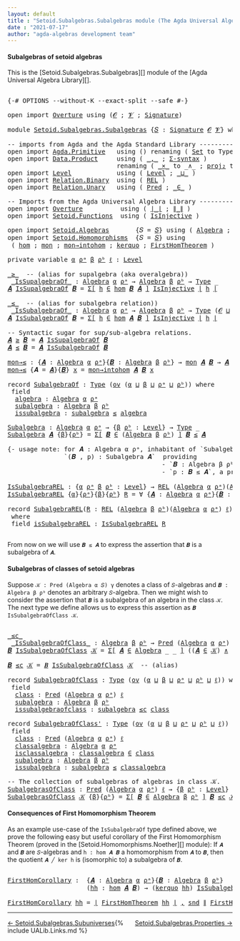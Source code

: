 ```yaml
---
layout: default
title : "Setoid.Subalgebras.Subalgebras module (The Agda Universal Algebra Library)"
date : "2021-07-17"
author: "agda-algebras development team"
---
```


#### <a id="subalgebras-of-setoidalgebras">Subalgebras of setoid algebras</a>

This is the [Setoid.Subalgebras.Subalgebras][] module of the [Agda Universal Algebra Library][].

<pre class="Agda">

<a id="363" class="Symbol">{-#</a> <a id="367" class="Keyword">OPTIONS</a> <a id="375" class="Pragma">--without-K</a> <a id="387" class="Pragma">--exact-split</a> <a id="401" class="Pragma">--safe</a> <a id="408" class="Symbol">#-}</a>

<a id="413" class="Keyword">open</a> <a id="418" class="Keyword">import</a> <a id="425" href="Overture.html" class="Module">Overture</a> <a id="434" class="Keyword">using</a> <a id="440" class="Symbol">(</a><a id="441" href="Overture.Signatures.html#648" class="Generalizable">𝓞</a> <a id="443" class="Symbol">;</a> <a id="445" href="Overture.Signatures.html#650" class="Generalizable">𝓥</a> <a id="447" class="Symbol">;</a> <a id="449" href="Overture.Signatures.html#3282" class="Function">Signature</a><a id="458" class="Symbol">)</a>

<a id="461" class="Keyword">module</a> <a id="468" href="Setoid.Subalgebras.Subalgebras.html" class="Module">Setoid.Subalgebras.Subalgebras</a> <a id="499" class="Symbol">{</a><a id="500" href="Setoid.Subalgebras.Subalgebras.html#500" class="Bound">𝑆</a> <a id="502" class="Symbol">:</a> <a id="504" href="Overture.Signatures.html#3282" class="Function">Signature</a> <a id="514" href="Overture.Signatures.html#648" class="Generalizable">𝓞</a> <a id="516" href="Overture.Signatures.html#650" class="Generalizable">𝓥</a><a id="517" class="Symbol">}</a> <a id="519" class="Keyword">where</a>

<a id="526" class="Comment">-- imports from Agda and the Agda Standard Library ------------------------------------------</a>
<a id="620" class="Keyword">open</a> <a id="625" class="Keyword">import</a> <a id="632" href="Agda.Primitive.html" class="Module">Agda.Primitive</a>   <a id="649" class="Keyword">using</a> <a id="655" class="Symbol">()</a> <a id="658" class="Keyword">renaming</a> <a id="667" class="Symbol">(</a> <a id="669" href="Agda.Primitive.html#326" class="Primitive">Set</a> <a id="673" class="Symbol">to</a> <a id="676" class="Primitive">Type</a> <a id="681" class="Symbol">)</a>
<a id="683" class="Keyword">open</a> <a id="688" class="Keyword">import</a> <a id="695" href="Data.Product.html" class="Module">Data.Product</a>     <a id="712" class="Keyword">using</a> <a id="718" class="Symbol">(</a> <a id="720" href="Agda.Builtin.Sigma.html#236" class="InductiveConstructor Operator">_,_</a> <a id="724" class="Symbol">;</a> <a id="726" href="Data.Product.html#916" class="Function">Σ-syntax</a> <a id="735" class="Symbol">)</a>
                             <a id="766" class="Keyword">renaming</a> <a id="775" class="Symbol">(</a> <a id="777" href="Data.Product.html#1167" class="Function Operator">_×_</a> <a id="781" class="Symbol">to</a> <a id="784" class="Function Operator">_∧_</a> <a id="788" class="Symbol">;</a> <a id="790" href="Agda.Builtin.Sigma.html#264" class="Field">proj₂</a> <a id="796" class="Symbol">to</a> <a id="799" class="Field">snd</a> <a id="803" class="Symbol">)</a>
<a id="805" class="Keyword">open</a> <a id="810" class="Keyword">import</a> <a id="817" href="Level.html" class="Module">Level</a>            <a id="834" class="Keyword">using</a> <a id="840" class="Symbol">(</a> <a id="842" href="Agda.Primitive.html#597" class="Postulate">Level</a> <a id="848" class="Symbol">;</a> <a id="850" href="Agda.Primitive.html#810" class="Primitive Operator">_⊔_</a> <a id="854" class="Symbol">)</a>
<a id="856" class="Keyword">open</a> <a id="861" class="Keyword">import</a> <a id="868" href="Relation.Binary.html" class="Module">Relation.Binary</a>  <a id="885" class="Keyword">using</a> <a id="891" class="Symbol">(</a> <a id="893" href="Relation.Binary.Core.html#766" class="Function">REL</a> <a id="897" class="Symbol">)</a>
<a id="899" class="Keyword">open</a> <a id="904" class="Keyword">import</a> <a id="911" href="Relation.Unary.html" class="Module">Relation.Unary</a>   <a id="928" class="Keyword">using</a> <a id="934" class="Symbol">(</a> <a id="936" href="Relation.Unary.html#1101" class="Function">Pred</a> <a id="941" class="Symbol">;</a> <a id="943" href="Relation.Unary.html#1523" class="Function Operator">_∈_</a> <a id="947" class="Symbol">)</a>

<a id="950" class="Comment">-- Imports from the Agda Universal Algebra Library ------------------------------------------</a>
<a id="1044" class="Keyword">open</a> <a id="1049" class="Keyword">import</a> <a id="1056" href="Overture.html" class="Module">Overture</a>          <a id="1074" class="Keyword">using</a> <a id="1080" class="Symbol">(</a> <a id="1082" href="Overture.Basic.html#4326" class="Function Operator">∣_∣</a> <a id="1086" class="Symbol">;</a> <a id="1088" href="Overture.Basic.html#4364" class="Function Operator">∥_∥</a> <a id="1092" class="Symbol">)</a>
<a id="1094" class="Keyword">open</a> <a id="1099" class="Keyword">import</a> <a id="1106" href="Setoid.Functions.html" class="Module">Setoid.Functions</a>  <a id="1124" class="Keyword">using</a> <a id="1130" class="Symbol">(</a> <a id="1132" href="Setoid.Functions.Injective.html#2164" class="Function">IsInjective</a> <a id="1144" class="Symbol">)</a>

<a id="1147" class="Keyword">open</a> <a id="1152" class="Keyword">import</a> <a id="1159" href="Setoid.Algebras.html" class="Module">Setoid.Algebras</a>       <a id="1181" class="Symbol">{</a><a id="1182" class="Argument">𝑆</a> <a id="1184" class="Symbol">=</a> <a id="1186" href="Setoid.Subalgebras.Subalgebras.html#500" class="Bound">𝑆</a><a id="1187" class="Symbol">}</a> <a id="1189" class="Keyword">using</a> <a id="1195" class="Symbol">(</a> <a id="1197" href="Setoid.Algebras.Basic.html#2837" class="Record">Algebra</a> <a id="1205" class="Symbol">;</a> <a id="1207" href="Setoid.Algebras.Basic.html#1068" class="Function">ov</a> <a id="1210" class="Symbol">)</a>
<a id="1212" class="Keyword">open</a> <a id="1217" class="Keyword">import</a> <a id="1224" href="Setoid.Homomorphisms.html" class="Module">Setoid.Homomorphisms</a>  <a id="1246" class="Symbol">{</a><a id="1247" class="Argument">𝑆</a> <a id="1249" class="Symbol">=</a> <a id="1251" href="Setoid.Subalgebras.Subalgebras.html#500" class="Bound">𝑆</a><a id="1252" class="Symbol">}</a> <a id="1254" class="Keyword">using</a>
 <a id="1261" class="Symbol">(</a> <a id="1263" href="Setoid.Homomorphisms.Basic.html#1918" class="Function">hom</a> <a id="1267" class="Symbol">;</a> <a id="1269" href="Setoid.Homomorphisms.Basic.html#2253" class="Function">mon</a> <a id="1273" class="Symbol">;</a> <a id="1275" href="Setoid.Homomorphisms.Basic.html#2737" class="Function">mon→intohom</a> <a id="1287" class="Symbol">;</a> <a id="1289" href="Setoid.Homomorphisms.Kernels.html#2884" class="Function">kerquo</a> <a id="1296" class="Symbol">;</a> <a id="1298" href="Setoid.Homomorphisms.Noether.html#1969" class="Function">FirstHomTheorem</a> <a id="1314" class="Symbol">)</a>

<a id="1317" class="Keyword">private</a> <a id="1325" class="Keyword">variable</a> <a id="1334" href="Setoid.Subalgebras.Subalgebras.html#1334" class="Generalizable">α</a> <a id="1336" href="Setoid.Subalgebras.Subalgebras.html#1336" class="Generalizable">ρᵃ</a> <a id="1339" href="Setoid.Subalgebras.Subalgebras.html#1339" class="Generalizable">β</a> <a id="1341" href="Setoid.Subalgebras.Subalgebras.html#1341" class="Generalizable">ρᵇ</a> <a id="1344" href="Setoid.Subalgebras.Subalgebras.html#1344" class="Generalizable">ℓ</a> <a id="1346" class="Symbol">:</a> <a id="1348" href="Agda.Primitive.html#597" class="Postulate">Level</a>

<a id="_≥_"></a><a id="1355" href="Setoid.Subalgebras.Subalgebras.html#1355" class="Function Operator">_≥_</a>  <a id="1360" class="Comment">-- (alias for supalgebra (aka overalgebra))</a>
 <a id="_IsSupalgebraOf_"></a><a id="1405" href="Setoid.Subalgebras.Subalgebras.html#1405" class="Function Operator">_IsSupalgebraOf_</a> <a id="1422" class="Symbol">:</a> <a id="1424" href="Setoid.Algebras.Basic.html#2837" class="Record">Algebra</a> <a id="1432" href="Setoid.Subalgebras.Subalgebras.html#1334" class="Generalizable">α</a> <a id="1434" href="Setoid.Subalgebras.Subalgebras.html#1336" class="Generalizable">ρᵃ</a> <a id="1437" class="Symbol">→</a> <a id="1439" href="Setoid.Algebras.Basic.html#2837" class="Record">Algebra</a> <a id="1447" href="Setoid.Subalgebras.Subalgebras.html#1339" class="Generalizable">β</a> <a id="1449" href="Setoid.Subalgebras.Subalgebras.html#1341" class="Generalizable">ρᵇ</a> <a id="1452" class="Symbol">→</a> <a id="1454" href="Setoid.Subalgebras.Subalgebras.html#676" class="Primitive">Type</a> <a id="1459" class="Symbol">_</a>
<a id="1461" href="Setoid.Subalgebras.Subalgebras.html#1461" class="Bound">𝑨</a> <a id="1463" href="Setoid.Subalgebras.Subalgebras.html#1405" class="Function Operator">IsSupalgebraOf</a> <a id="1478" href="Setoid.Subalgebras.Subalgebras.html#1478" class="Bound">𝑩</a> <a id="1480" class="Symbol">=</a> <a id="1482" href="Data.Product.html#916" class="Function">Σ[</a> <a id="1485" href="Setoid.Subalgebras.Subalgebras.html#1485" class="Bound">h</a> <a id="1487" href="Data.Product.html#916" class="Function">∈</a> <a id="1489" href="Setoid.Homomorphisms.Basic.html#1918" class="Function">hom</a> <a id="1493" href="Setoid.Subalgebras.Subalgebras.html#1478" class="Bound">𝑩</a> <a id="1495" href="Setoid.Subalgebras.Subalgebras.html#1461" class="Bound">𝑨</a> <a id="1497" href="Data.Product.html#916" class="Function">]</a> <a id="1499" href="Setoid.Functions.Injective.html#2164" class="Function">IsInjective</a> <a id="1511" href="Overture.Basic.html#4326" class="Function Operator">∣</a> <a id="1513" href="Setoid.Subalgebras.Subalgebras.html#1485" class="Bound">h</a> <a id="1515" href="Overture.Basic.html#4326" class="Function Operator">∣</a>

<a id="_≤_"></a><a id="1518" href="Setoid.Subalgebras.Subalgebras.html#1518" class="Function Operator">_≤_</a>  <a id="1523" class="Comment">-- (alias for subalgebra relation))</a>
 <a id="_IsSubalgebraOf_"></a><a id="1560" href="Setoid.Subalgebras.Subalgebras.html#1560" class="Function Operator">_IsSubalgebraOf_</a> <a id="1577" class="Symbol">:</a> <a id="1579" href="Setoid.Algebras.Basic.html#2837" class="Record">Algebra</a> <a id="1587" href="Setoid.Subalgebras.Subalgebras.html#1334" class="Generalizable">α</a> <a id="1589" href="Setoid.Subalgebras.Subalgebras.html#1336" class="Generalizable">ρᵃ</a> <a id="1592" class="Symbol">→</a> <a id="1594" href="Setoid.Algebras.Basic.html#2837" class="Record">Algebra</a> <a id="1602" href="Setoid.Subalgebras.Subalgebras.html#1339" class="Generalizable">β</a> <a id="1604" href="Setoid.Subalgebras.Subalgebras.html#1341" class="Generalizable">ρᵇ</a> <a id="1607" class="Symbol">→</a> <a id="1609" href="Setoid.Subalgebras.Subalgebras.html#676" class="Primitive">Type</a> <a id="1614" class="Symbol">(</a><a id="1615" href="Setoid.Subalgebras.Subalgebras.html#514" class="Bound">𝓞</a> <a id="1617" href="Agda.Primitive.html#810" class="Primitive Operator">⊔</a> <a id="1619" href="Setoid.Subalgebras.Subalgebras.html#516" class="Bound">𝓥</a> <a id="1621" href="Agda.Primitive.html#810" class="Primitive Operator">⊔</a> <a id="1623" href="Setoid.Subalgebras.Subalgebras.html#1334" class="Generalizable">α</a> <a id="1625" href="Agda.Primitive.html#810" class="Primitive Operator">⊔</a> <a id="1627" href="Setoid.Subalgebras.Subalgebras.html#1336" class="Generalizable">ρᵃ</a> <a id="1630" href="Agda.Primitive.html#810" class="Primitive Operator">⊔</a> <a id="1632" href="Setoid.Subalgebras.Subalgebras.html#1339" class="Generalizable">β</a> <a id="1634" href="Agda.Primitive.html#810" class="Primitive Operator">⊔</a> <a id="1636" href="Setoid.Subalgebras.Subalgebras.html#1341" class="Generalizable">ρᵇ</a><a id="1638" class="Symbol">)</a>
<a id="1640" href="Setoid.Subalgebras.Subalgebras.html#1640" class="Bound">𝑨</a> <a id="1642" href="Setoid.Subalgebras.Subalgebras.html#1560" class="Function Operator">IsSubalgebraOf</a> <a id="1657" href="Setoid.Subalgebras.Subalgebras.html#1657" class="Bound">𝑩</a> <a id="1659" class="Symbol">=</a> <a id="1661" href="Data.Product.html#916" class="Function">Σ[</a> <a id="1664" href="Setoid.Subalgebras.Subalgebras.html#1664" class="Bound">h</a> <a id="1666" href="Data.Product.html#916" class="Function">∈</a> <a id="1668" href="Setoid.Homomorphisms.Basic.html#1918" class="Function">hom</a> <a id="1672" href="Setoid.Subalgebras.Subalgebras.html#1640" class="Bound">𝑨</a> <a id="1674" href="Setoid.Subalgebras.Subalgebras.html#1657" class="Bound">𝑩</a> <a id="1676" href="Data.Product.html#916" class="Function">]</a> <a id="1678" href="Setoid.Functions.Injective.html#2164" class="Function">IsInjective</a> <a id="1690" href="Overture.Basic.html#4326" class="Function Operator">∣</a> <a id="1692" href="Setoid.Subalgebras.Subalgebras.html#1664" class="Bound">h</a> <a id="1694" href="Overture.Basic.html#4326" class="Function Operator">∣</a>

<a id="1697" class="Comment">-- Syntactic sugar for sup/sub-algebra relations.</a>
<a id="1747" href="Setoid.Subalgebras.Subalgebras.html#1747" class="Bound">𝑨</a> <a id="1749" href="Setoid.Subalgebras.Subalgebras.html#1355" class="Function Operator">≥</a> <a id="1751" href="Setoid.Subalgebras.Subalgebras.html#1751" class="Bound">𝑩</a> <a id="1753" class="Symbol">=</a> <a id="1755" href="Setoid.Subalgebras.Subalgebras.html#1747" class="Bound">𝑨</a> <a id="1757" href="Setoid.Subalgebras.Subalgebras.html#1405" class="Function Operator">IsSupalgebraOf</a> <a id="1772" href="Setoid.Subalgebras.Subalgebras.html#1751" class="Bound">𝑩</a>
<a id="1774" href="Setoid.Subalgebras.Subalgebras.html#1774" class="Bound">𝑨</a> <a id="1776" href="Setoid.Subalgebras.Subalgebras.html#1518" class="Function Operator">≤</a> <a id="1778" href="Setoid.Subalgebras.Subalgebras.html#1778" class="Bound">𝑩</a> <a id="1780" class="Symbol">=</a> <a id="1782" href="Setoid.Subalgebras.Subalgebras.html#1774" class="Bound">𝑨</a> <a id="1784" href="Setoid.Subalgebras.Subalgebras.html#1560" class="Function Operator">IsSubalgebraOf</a> <a id="1799" href="Setoid.Subalgebras.Subalgebras.html#1778" class="Bound">𝑩</a>

<a id="mon→≤"></a><a id="1802" href="Setoid.Subalgebras.Subalgebras.html#1802" class="Function">mon→≤</a> <a id="1808" class="Symbol">:</a> <a id="1810" class="Symbol">{</a><a id="1811" href="Setoid.Subalgebras.Subalgebras.html#1811" class="Bound">𝑨</a> <a id="1813" class="Symbol">:</a> <a id="1815" href="Setoid.Algebras.Basic.html#2837" class="Record">Algebra</a> <a id="1823" href="Setoid.Subalgebras.Subalgebras.html#1334" class="Generalizable">α</a> <a id="1825" href="Setoid.Subalgebras.Subalgebras.html#1336" class="Generalizable">ρᵃ</a><a id="1827" class="Symbol">}{</a><a id="1829" href="Setoid.Subalgebras.Subalgebras.html#1829" class="Bound">𝑩</a> <a id="1831" class="Symbol">:</a> <a id="1833" href="Setoid.Algebras.Basic.html#2837" class="Record">Algebra</a> <a id="1841" href="Setoid.Subalgebras.Subalgebras.html#1339" class="Generalizable">β</a> <a id="1843" href="Setoid.Subalgebras.Subalgebras.html#1341" class="Generalizable">ρᵇ</a><a id="1845" class="Symbol">}</a> <a id="1847" class="Symbol">→</a> <a id="1849" href="Setoid.Homomorphisms.Basic.html#2253" class="Function">mon</a> <a id="1853" href="Setoid.Subalgebras.Subalgebras.html#1811" class="Bound">𝑨</a> <a id="1855" href="Setoid.Subalgebras.Subalgebras.html#1829" class="Bound">𝑩</a> <a id="1857" class="Symbol">→</a> <a id="1859" href="Setoid.Subalgebras.Subalgebras.html#1811" class="Bound">𝑨</a> <a id="1861" href="Setoid.Subalgebras.Subalgebras.html#1518" class="Function Operator">≤</a> <a id="1863" href="Setoid.Subalgebras.Subalgebras.html#1829" class="Bound">𝑩</a>
<a id="1865" href="Setoid.Subalgebras.Subalgebras.html#1802" class="Function">mon→≤</a> <a id="1871" class="Symbol">{</a><a id="1872" class="Argument">𝑨</a> <a id="1874" class="Symbol">=</a> <a id="1876" href="Setoid.Subalgebras.Subalgebras.html#1876" class="Bound">𝑨</a><a id="1877" class="Symbol">}{</a><a id="1879" href="Setoid.Subalgebras.Subalgebras.html#1879" class="Bound">𝑩</a><a id="1880" class="Symbol">}</a> <a id="1882" href="Setoid.Subalgebras.Subalgebras.html#1882" class="Bound">x</a> <a id="1884" class="Symbol">=</a> <a id="1886" href="Setoid.Homomorphisms.Basic.html#2737" class="Function">mon→intohom</a> <a id="1898" href="Setoid.Subalgebras.Subalgebras.html#1876" class="Bound">𝑨</a> <a id="1900" href="Setoid.Subalgebras.Subalgebras.html#1879" class="Bound">𝑩</a> <a id="1902" href="Setoid.Subalgebras.Subalgebras.html#1882" class="Bound">x</a>

<a id="1905" class="Keyword">record</a> <a id="SubalgebraOf"></a><a id="1912" href="Setoid.Subalgebras.Subalgebras.html#1912" class="Record">SubalgebraOf</a> <a id="1925" class="Symbol">:</a> <a id="1927" href="Setoid.Subalgebras.Subalgebras.html#676" class="Primitive">Type</a> <a id="1932" class="Symbol">(</a><a id="1933" href="Setoid.Algebras.Basic.html#1068" class="Function">ov</a> <a id="1936" class="Symbol">(</a><a id="1937" href="Setoid.Subalgebras.Subalgebras.html#1937" class="Bound">α</a> <a id="1939" href="Agda.Primitive.html#810" class="Primitive Operator">⊔</a> <a id="1941" href="Setoid.Subalgebras.Subalgebras.html#1941" class="Bound">β</a> <a id="1943" href="Agda.Primitive.html#810" class="Primitive Operator">⊔</a> <a id="1945" href="Setoid.Subalgebras.Subalgebras.html#1945" class="Bound">ρᵃ</a> <a id="1948" href="Agda.Primitive.html#810" class="Primitive Operator">⊔</a> <a id="1950" href="Setoid.Subalgebras.Subalgebras.html#1950" class="Bound">ρᵇ</a><a id="1952" class="Symbol">))</a> <a id="1955" class="Keyword">where</a>
 <a id="1962" class="Keyword">field</a>
  <a id="SubalgebraOf.algebra"></a><a id="1970" href="Setoid.Subalgebras.Subalgebras.html#1970" class="Field">algebra</a> <a id="1978" class="Symbol">:</a> <a id="1980" href="Setoid.Algebras.Basic.html#2837" class="Record">Algebra</a> <a id="1988" href="Setoid.Subalgebras.Subalgebras.html#1937" class="Bound">α</a> <a id="1990" href="Setoid.Subalgebras.Subalgebras.html#1945" class="Bound">ρᵃ</a>
  <a id="SubalgebraOf.subalgebra"></a><a id="1995" href="Setoid.Subalgebras.Subalgebras.html#1995" class="Field">subalgebra</a> <a id="2006" class="Symbol">:</a> <a id="2008" href="Setoid.Algebras.Basic.html#2837" class="Record">Algebra</a> <a id="2016" href="Setoid.Subalgebras.Subalgebras.html#1941" class="Bound">β</a> <a id="2018" href="Setoid.Subalgebras.Subalgebras.html#1950" class="Bound">ρᵇ</a>
  <a id="SubalgebraOf.issubalgebra"></a><a id="2023" href="Setoid.Subalgebras.Subalgebras.html#2023" class="Field">issubalgebra</a> <a id="2036" class="Symbol">:</a> <a id="2038" href="Setoid.Subalgebras.Subalgebras.html#1995" class="Field">subalgebra</a> <a id="2049" href="Setoid.Subalgebras.Subalgebras.html#1518" class="Function Operator">≤</a> <a id="2051" href="Setoid.Subalgebras.Subalgebras.html#1970" class="Field">algebra</a>

<a id="Subalgebra"></a><a id="2060" href="Setoid.Subalgebras.Subalgebras.html#2060" class="Function">Subalgebra</a> <a id="2071" class="Symbol">:</a> <a id="2073" href="Setoid.Algebras.Basic.html#2837" class="Record">Algebra</a> <a id="2081" href="Setoid.Subalgebras.Subalgebras.html#1334" class="Generalizable">α</a> <a id="2083" href="Setoid.Subalgebras.Subalgebras.html#1336" class="Generalizable">ρᵃ</a> <a id="2086" class="Symbol">→</a> <a id="2088" class="Symbol">{</a><a id="2089" href="Setoid.Subalgebras.Subalgebras.html#2089" class="Bound">β</a> <a id="2091" href="Setoid.Subalgebras.Subalgebras.html#2091" class="Bound">ρᵇ</a> <a id="2094" class="Symbol">:</a> <a id="2096" href="Agda.Primitive.html#597" class="Postulate">Level</a><a id="2101" class="Symbol">}</a> <a id="2103" class="Symbol">→</a> <a id="2105" href="Setoid.Subalgebras.Subalgebras.html#676" class="Primitive">Type</a> <a id="2110" class="Symbol">_</a>
<a id="2112" href="Setoid.Subalgebras.Subalgebras.html#2060" class="Function">Subalgebra</a> <a id="2123" href="Setoid.Subalgebras.Subalgebras.html#2123" class="Bound">𝑨</a> <a id="2125" class="Symbol">{</a><a id="2126" href="Setoid.Subalgebras.Subalgebras.html#2126" class="Bound">β</a><a id="2127" class="Symbol">}{</a><a id="2129" href="Setoid.Subalgebras.Subalgebras.html#2129" class="Bound">ρᵇ</a><a id="2131" class="Symbol">}</a> <a id="2133" class="Symbol">=</a> <a id="2135" href="Data.Product.html#916" class="Function">Σ[</a> <a id="2138" href="Setoid.Subalgebras.Subalgebras.html#2138" class="Bound">𝑩</a> <a id="2140" href="Data.Product.html#916" class="Function">∈</a> <a id="2142" class="Symbol">(</a><a id="2143" href="Setoid.Algebras.Basic.html#2837" class="Record">Algebra</a> <a id="2151" href="Setoid.Subalgebras.Subalgebras.html#2126" class="Bound">β</a> <a id="2153" href="Setoid.Subalgebras.Subalgebras.html#2129" class="Bound">ρᵇ</a><a id="2155" class="Symbol">)</a> <a id="2157" href="Data.Product.html#916" class="Function">]</a> <a id="2159" href="Setoid.Subalgebras.Subalgebras.html#2138" class="Bound">𝑩</a> <a id="2161" href="Setoid.Subalgebras.Subalgebras.html#1518" class="Function Operator">≤</a> <a id="2163" href="Setoid.Subalgebras.Subalgebras.html#2123" class="Bound">𝑨</a>

<a id="2166" class="Comment">{- usage note: for 𝑨 : Algebra α ρᵃ, inhabitant of `Subalgebra 𝑨` is a pair
               `(𝑩 , p) : Subalgebra 𝑨`  providing
                                         - `𝑩 : Algebra β ρᵇ` and
                                         - `p : 𝑩 ≤ 𝑨`, a proof that 𝑩 is a subalgebra of 𝐴. -}</a>

<a id="IsSubalgebraREL"></a><a id="2456" href="Setoid.Subalgebras.Subalgebras.html#2456" class="Function">IsSubalgebraREL</a> <a id="2472" class="Symbol">:</a> <a id="2474" class="Symbol">{</a><a id="2475" href="Setoid.Subalgebras.Subalgebras.html#2475" class="Bound">α</a> <a id="2477" href="Setoid.Subalgebras.Subalgebras.html#2477" class="Bound">ρᵃ</a> <a id="2480" href="Setoid.Subalgebras.Subalgebras.html#2480" class="Bound">β</a> <a id="2482" href="Setoid.Subalgebras.Subalgebras.html#2482" class="Bound">ρᵇ</a> <a id="2485" class="Symbol">:</a> <a id="2487" href="Agda.Primitive.html#597" class="Postulate">Level</a><a id="2492" class="Symbol">}</a> <a id="2494" class="Symbol">→</a> <a id="2496" href="Relation.Binary.Core.html#766" class="Function">REL</a> <a id="2500" class="Symbol">(</a><a id="2501" href="Setoid.Algebras.Basic.html#2837" class="Record">Algebra</a> <a id="2509" href="Setoid.Subalgebras.Subalgebras.html#2475" class="Bound">α</a> <a id="2511" href="Setoid.Subalgebras.Subalgebras.html#2477" class="Bound">ρᵃ</a><a id="2513" class="Symbol">)(</a><a id="2515" href="Setoid.Algebras.Basic.html#2837" class="Record">Algebra</a> <a id="2523" href="Setoid.Subalgebras.Subalgebras.html#2480" class="Bound">β</a> <a id="2525" href="Setoid.Subalgebras.Subalgebras.html#2482" class="Bound">ρᵇ</a><a id="2527" class="Symbol">)</a> <a id="2529" href="Setoid.Subalgebras.Subalgebras.html#1344" class="Generalizable">ℓ</a> <a id="2531" class="Symbol">→</a> <a id="2533" href="Setoid.Subalgebras.Subalgebras.html#676" class="Primitive">Type</a> <a id="2538" class="Symbol">_</a>
<a id="2540" href="Setoid.Subalgebras.Subalgebras.html#2456" class="Function">IsSubalgebraREL</a> <a id="2556" class="Symbol">{</a><a id="2557" href="Setoid.Subalgebras.Subalgebras.html#2557" class="Bound">α</a><a id="2558" class="Symbol">}{</a><a id="2560" href="Setoid.Subalgebras.Subalgebras.html#2560" class="Bound">ρᵃ</a><a id="2562" class="Symbol">}{</a><a id="2564" href="Setoid.Subalgebras.Subalgebras.html#2564" class="Bound">β</a><a id="2565" class="Symbol">}{</a><a id="2567" href="Setoid.Subalgebras.Subalgebras.html#2567" class="Bound">ρᵇ</a><a id="2569" class="Symbol">}</a> <a id="2571" href="Setoid.Subalgebras.Subalgebras.html#2571" class="Bound">R</a> <a id="2573" class="Symbol">=</a> <a id="2575" class="Symbol">∀</a> <a id="2577" class="Symbol">{</a><a id="2578" href="Setoid.Subalgebras.Subalgebras.html#2578" class="Bound">𝑨</a> <a id="2580" class="Symbol">:</a> <a id="2582" href="Setoid.Algebras.Basic.html#2837" class="Record">Algebra</a> <a id="2590" href="Setoid.Subalgebras.Subalgebras.html#2557" class="Bound">α</a> <a id="2592" href="Setoid.Subalgebras.Subalgebras.html#2560" class="Bound">ρᵃ</a><a id="2594" class="Symbol">}{</a><a id="2596" href="Setoid.Subalgebras.Subalgebras.html#2596" class="Bound">𝑩</a> <a id="2598" class="Symbol">:</a> <a id="2600" href="Setoid.Algebras.Basic.html#2837" class="Record">Algebra</a> <a id="2608" href="Setoid.Subalgebras.Subalgebras.html#2564" class="Bound">β</a> <a id="2610" href="Setoid.Subalgebras.Subalgebras.html#2567" class="Bound">ρᵇ</a><a id="2612" class="Symbol">}</a> <a id="2614" class="Symbol">→</a> <a id="2616" href="Setoid.Subalgebras.Subalgebras.html#2578" class="Bound">𝑨</a> <a id="2618" href="Setoid.Subalgebras.Subalgebras.html#1518" class="Function Operator">≤</a> <a id="2620" href="Setoid.Subalgebras.Subalgebras.html#2596" class="Bound">𝑩</a>

<a id="2623" class="Keyword">record</a> <a id="SubalgebraREL"></a><a id="2630" href="Setoid.Subalgebras.Subalgebras.html#2630" class="Record">SubalgebraREL</a><a id="2643" class="Symbol">(</a><a id="2644" href="Setoid.Subalgebras.Subalgebras.html#2644" class="Bound">R</a> <a id="2646" class="Symbol">:</a> <a id="2648" href="Relation.Binary.Core.html#766" class="Function">REL</a> <a id="2652" class="Symbol">(</a><a id="2653" href="Setoid.Algebras.Basic.html#2837" class="Record">Algebra</a> <a id="2661" href="Setoid.Subalgebras.Subalgebras.html#1339" class="Generalizable">β</a> <a id="2663" href="Setoid.Subalgebras.Subalgebras.html#1341" class="Generalizable">ρᵇ</a><a id="2665" class="Symbol">)(</a><a id="2667" href="Setoid.Algebras.Basic.html#2837" class="Record">Algebra</a> <a id="2675" href="Setoid.Subalgebras.Subalgebras.html#1334" class="Generalizable">α</a> <a id="2677" href="Setoid.Subalgebras.Subalgebras.html#1336" class="Generalizable">ρᵃ</a><a id="2679" class="Symbol">)</a> <a id="2681" href="Setoid.Subalgebras.Subalgebras.html#1344" class="Generalizable">ℓ</a><a id="2682" class="Symbol">)</a> <a id="2684" class="Symbol">:</a> <a id="2686" href="Setoid.Subalgebras.Subalgebras.html#676" class="Primitive">Type</a> <a id="2691" class="Symbol">(</a><a id="2692" href="Setoid.Algebras.Basic.html#1068" class="Function">ov</a> <a id="2695" class="Symbol">(</a><a id="2696" href="Setoid.Subalgebras.Subalgebras.html#2675" class="Bound">α</a> <a id="2698" href="Agda.Primitive.html#810" class="Primitive Operator">⊔</a> <a id="2700" href="Setoid.Subalgebras.Subalgebras.html#2661" class="Bound">β</a> <a id="2702" href="Agda.Primitive.html#810" class="Primitive Operator">⊔</a> <a id="2704" href="Setoid.Subalgebras.Subalgebras.html#2663" class="Bound">ρᵇ</a> <a id="2707" href="Agda.Primitive.html#810" class="Primitive Operator">⊔</a> <a id="2709" href="Setoid.Subalgebras.Subalgebras.html#2681" class="Bound">ℓ</a><a id="2710" class="Symbol">))</a>
 <a id="2714" class="Keyword">where</a>
 <a id="2721" class="Keyword">field</a> <a id="SubalgebraREL.isSubalgebraREL"></a><a id="2727" href="Setoid.Subalgebras.Subalgebras.html#2727" class="Field">isSubalgebraREL</a> <a id="2743" class="Symbol">:</a> <a id="2745" href="Setoid.Subalgebras.Subalgebras.html#2456" class="Function">IsSubalgebraREL</a> <a id="2761" href="Setoid.Subalgebras.Subalgebras.html#2644" class="Bound">R</a>

</pre>

From now on we will use `𝑩 ≤ 𝑨` to express the assertion that `𝑩` is a subalgebra of `𝑨`.

#### <a id="subalgebras-of-classes-of-algebras">Subalgebras of classes of setoid algebras</a>

Suppose `𝒦 : Pred (Algebra α 𝑆) γ` denotes a class of `𝑆`-algebras and
`𝑩 : Algebra β ρᵇ` denotes an arbitrary `𝑆`-algebra. Then we might wish to
consider the assertion that `𝑩` is a subalgebra of an algebra in the class `𝒦`.
The next type we define allows us to express this assertion as
`𝑩 IsSubalgebraOfClass 𝒦`.

<pre class="Agda">

<a id="_≤c_"></a><a id="3293" href="Setoid.Subalgebras.Subalgebras.html#3293" class="Function Operator">_≤c_</a>
 <a id="_IsSubalgebraOfClass_"></a><a id="3299" href="Setoid.Subalgebras.Subalgebras.html#3299" class="Function Operator">_IsSubalgebraOfClass_</a> <a id="3321" class="Symbol">:</a> <a id="3323" href="Setoid.Algebras.Basic.html#2837" class="Record">Algebra</a> <a id="3331" href="Setoid.Subalgebras.Subalgebras.html#1339" class="Generalizable">β</a> <a id="3333" href="Setoid.Subalgebras.Subalgebras.html#1341" class="Generalizable">ρᵇ</a> <a id="3336" class="Symbol">→</a> <a id="3338" href="Relation.Unary.html#1101" class="Function">Pred</a> <a id="3343" class="Symbol">(</a><a id="3344" href="Setoid.Algebras.Basic.html#2837" class="Record">Algebra</a> <a id="3352" href="Setoid.Subalgebras.Subalgebras.html#1334" class="Generalizable">α</a> <a id="3354" href="Setoid.Subalgebras.Subalgebras.html#1336" class="Generalizable">ρᵃ</a><a id="3356" class="Symbol">)</a> <a id="3358" href="Setoid.Subalgebras.Subalgebras.html#1344" class="Generalizable">ℓ</a> <a id="3360" class="Symbol">→</a> <a id="3362" href="Setoid.Subalgebras.Subalgebras.html#676" class="Primitive">Type</a> <a id="3367" class="Symbol">_</a>
<a id="3369" href="Setoid.Subalgebras.Subalgebras.html#3369" class="Bound">𝑩</a> <a id="3371" href="Setoid.Subalgebras.Subalgebras.html#3299" class="Function Operator">IsSubalgebraOfClass</a> <a id="3391" href="Setoid.Subalgebras.Subalgebras.html#3391" class="Bound">𝒦</a> <a id="3393" class="Symbol">=</a> <a id="3395" href="Data.Product.html#916" class="Function">Σ[</a> <a id="3398" href="Setoid.Subalgebras.Subalgebras.html#3398" class="Bound">𝑨</a> <a id="3400" href="Data.Product.html#916" class="Function">∈</a> <a id="3402" href="Setoid.Algebras.Basic.html#2837" class="Record">Algebra</a> <a id="3410" class="Symbol">_</a> <a id="3412" class="Symbol">_</a> <a id="3414" href="Data.Product.html#916" class="Function">]</a> <a id="3416" class="Symbol">((</a><a id="3418" href="Setoid.Subalgebras.Subalgebras.html#3398" class="Bound">𝑨</a> <a id="3420" href="Relation.Unary.html#1523" class="Function Operator">∈</a> <a id="3422" href="Setoid.Subalgebras.Subalgebras.html#3391" class="Bound">𝒦</a><a id="3423" class="Symbol">)</a> <a id="3425" href="Setoid.Subalgebras.Subalgebras.html#784" class="Function Operator">∧</a> <a id="3427" class="Symbol">(</a><a id="3428" href="Setoid.Subalgebras.Subalgebras.html#3369" class="Bound">𝑩</a> <a id="3430" href="Setoid.Subalgebras.Subalgebras.html#1518" class="Function Operator">≤</a> <a id="3432" href="Setoid.Subalgebras.Subalgebras.html#3398" class="Bound">𝑨</a><a id="3433" class="Symbol">))</a>

<a id="3437" href="Setoid.Subalgebras.Subalgebras.html#3437" class="Bound">𝑩</a> <a id="3439" href="Setoid.Subalgebras.Subalgebras.html#3293" class="Function Operator">≤c</a> <a id="3442" href="Setoid.Subalgebras.Subalgebras.html#3442" class="Bound">𝒦</a> <a id="3444" class="Symbol">=</a> <a id="3446" href="Setoid.Subalgebras.Subalgebras.html#3437" class="Bound">𝑩</a> <a id="3448" href="Setoid.Subalgebras.Subalgebras.html#3299" class="Function Operator">IsSubalgebraOfClass</a> <a id="3468" href="Setoid.Subalgebras.Subalgebras.html#3442" class="Bound">𝒦</a>  <a id="3471" class="Comment">-- (alias)</a>

<a id="3483" class="Keyword">record</a> <a id="SubalgebraOfClass"></a><a id="3490" href="Setoid.Subalgebras.Subalgebras.html#3490" class="Record">SubalgebraOfClass</a> <a id="3508" class="Symbol">:</a> <a id="3510" href="Setoid.Subalgebras.Subalgebras.html#676" class="Primitive">Type</a> <a id="3515" class="Symbol">(</a><a id="3516" href="Setoid.Algebras.Basic.html#1068" class="Function">ov</a> <a id="3519" class="Symbol">(</a><a id="3520" href="Setoid.Subalgebras.Subalgebras.html#3520" class="Bound">α</a> <a id="3522" href="Agda.Primitive.html#810" class="Primitive Operator">⊔</a> <a id="3524" href="Setoid.Subalgebras.Subalgebras.html#3524" class="Bound">β</a> <a id="3526" href="Agda.Primitive.html#810" class="Primitive Operator">⊔</a> <a id="3528" href="Setoid.Subalgebras.Subalgebras.html#3528" class="Bound">ρᵃ</a> <a id="3531" href="Agda.Primitive.html#810" class="Primitive Operator">⊔</a> <a id="3533" href="Setoid.Subalgebras.Subalgebras.html#3533" class="Bound">ρᵇ</a> <a id="3536" href="Agda.Primitive.html#810" class="Primitive Operator">⊔</a> <a id="3538" href="Setoid.Subalgebras.Subalgebras.html#3538" class="Bound">ℓ</a><a id="3539" class="Symbol">))</a> <a id="3542" class="Keyword">where</a>
 <a id="3549" class="Keyword">field</a>
  <a id="SubalgebraOfClass.class"></a><a id="3557" href="Setoid.Subalgebras.Subalgebras.html#3557" class="Field">class</a> <a id="3563" class="Symbol">:</a> <a id="3565" href="Relation.Unary.html#1101" class="Function">Pred</a> <a id="3570" class="Symbol">(</a><a id="3571" href="Setoid.Algebras.Basic.html#2837" class="Record">Algebra</a> <a id="3579" href="Setoid.Subalgebras.Subalgebras.html#3520" class="Bound">α</a> <a id="3581" href="Setoid.Subalgebras.Subalgebras.html#3528" class="Bound">ρᵃ</a><a id="3583" class="Symbol">)</a> <a id="3585" href="Setoid.Subalgebras.Subalgebras.html#3538" class="Bound">ℓ</a>
  <a id="SubalgebraOfClass.subalgebra"></a><a id="3589" href="Setoid.Subalgebras.Subalgebras.html#3589" class="Field">subalgebra</a> <a id="3600" class="Symbol">:</a> <a id="3602" href="Setoid.Algebras.Basic.html#2837" class="Record">Algebra</a> <a id="3610" href="Setoid.Subalgebras.Subalgebras.html#3524" class="Bound">β</a> <a id="3612" href="Setoid.Subalgebras.Subalgebras.html#3533" class="Bound">ρᵇ</a>
  <a id="SubalgebraOfClass.issubalgebraofclass"></a><a id="3617" href="Setoid.Subalgebras.Subalgebras.html#3617" class="Field">issubalgebraofclass</a> <a id="3637" class="Symbol">:</a> <a id="3639" href="Setoid.Subalgebras.Subalgebras.html#3589" class="Field">subalgebra</a> <a id="3650" href="Setoid.Subalgebras.Subalgebras.html#3293" class="Function Operator">≤c</a> <a id="3653" href="Setoid.Subalgebras.Subalgebras.html#3557" class="Field">class</a>

<a id="3660" class="Keyword">record</a> <a id="SubalgebraOfClass&#39;"></a><a id="3667" href="Setoid.Subalgebras.Subalgebras.html#3667" class="Record">SubalgebraOfClass&#39;</a> <a id="3686" class="Symbol">:</a> <a id="3688" href="Setoid.Subalgebras.Subalgebras.html#676" class="Primitive">Type</a> <a id="3693" class="Symbol">(</a><a id="3694" href="Setoid.Algebras.Basic.html#1068" class="Function">ov</a> <a id="3697" class="Symbol">(</a><a id="3698" href="Setoid.Subalgebras.Subalgebras.html#3698" class="Bound">α</a> <a id="3700" href="Agda.Primitive.html#810" class="Primitive Operator">⊔</a> <a id="3702" href="Setoid.Subalgebras.Subalgebras.html#3702" class="Bound">β</a> <a id="3704" href="Agda.Primitive.html#810" class="Primitive Operator">⊔</a> <a id="3706" href="Setoid.Subalgebras.Subalgebras.html#3706" class="Bound">ρᵃ</a> <a id="3709" href="Agda.Primitive.html#810" class="Primitive Operator">⊔</a> <a id="3711" href="Setoid.Subalgebras.Subalgebras.html#3711" class="Bound">ρᵇ</a> <a id="3714" href="Agda.Primitive.html#810" class="Primitive Operator">⊔</a> <a id="3716" href="Setoid.Subalgebras.Subalgebras.html#3716" class="Bound">ℓ</a><a id="3717" class="Symbol">))</a> <a id="3720" class="Keyword">where</a>
 <a id="3727" class="Keyword">field</a>
  <a id="SubalgebraOfClass&#39;.class"></a><a id="3735" href="Setoid.Subalgebras.Subalgebras.html#3735" class="Field">class</a> <a id="3741" class="Symbol">:</a> <a id="3743" href="Relation.Unary.html#1101" class="Function">Pred</a> <a id="3748" class="Symbol">(</a><a id="3749" href="Setoid.Algebras.Basic.html#2837" class="Record">Algebra</a> <a id="3757" href="Setoid.Subalgebras.Subalgebras.html#3698" class="Bound">α</a> <a id="3759" href="Setoid.Subalgebras.Subalgebras.html#3706" class="Bound">ρᵃ</a><a id="3761" class="Symbol">)</a> <a id="3763" href="Setoid.Subalgebras.Subalgebras.html#3716" class="Bound">ℓ</a>
  <a id="SubalgebraOfClass&#39;.classalgebra"></a><a id="3767" href="Setoid.Subalgebras.Subalgebras.html#3767" class="Field">classalgebra</a> <a id="3780" class="Symbol">:</a> <a id="3782" href="Setoid.Algebras.Basic.html#2837" class="Record">Algebra</a> <a id="3790" href="Setoid.Subalgebras.Subalgebras.html#3698" class="Bound">α</a> <a id="3792" href="Setoid.Subalgebras.Subalgebras.html#3706" class="Bound">ρᵃ</a>
  <a id="SubalgebraOfClass&#39;.isclassalgebra"></a><a id="3797" href="Setoid.Subalgebras.Subalgebras.html#3797" class="Field">isclassalgebra</a> <a id="3812" class="Symbol">:</a> <a id="3814" href="Setoid.Subalgebras.Subalgebras.html#3767" class="Field">classalgebra</a> <a id="3827" href="Relation.Unary.html#1523" class="Function Operator">∈</a> <a id="3829" href="Setoid.Subalgebras.Subalgebras.html#3735" class="Field">class</a>
  <a id="SubalgebraOfClass&#39;.subalgebra"></a><a id="3837" href="Setoid.Subalgebras.Subalgebras.html#3837" class="Field">subalgebra</a> <a id="3848" class="Symbol">:</a> <a id="3850" href="Setoid.Algebras.Basic.html#2837" class="Record">Algebra</a> <a id="3858" href="Setoid.Subalgebras.Subalgebras.html#3702" class="Bound">β</a> <a id="3860" href="Setoid.Subalgebras.Subalgebras.html#3711" class="Bound">ρᵇ</a>
  <a id="SubalgebraOfClass&#39;.issubalgebra"></a><a id="3865" href="Setoid.Subalgebras.Subalgebras.html#3865" class="Field">issubalgebra</a> <a id="3878" class="Symbol">:</a> <a id="3880" href="Setoid.Subalgebras.Subalgebras.html#3837" class="Field">subalgebra</a> <a id="3891" href="Setoid.Subalgebras.Subalgebras.html#1518" class="Function Operator">≤</a> <a id="3893" href="Setoid.Subalgebras.Subalgebras.html#3767" class="Field">classalgebra</a>

<a id="3907" class="Comment">-- The collection of subalgebras of algebras in class 𝒦.</a>
<a id="SubalgebrasOfClass"></a><a id="3964" href="Setoid.Subalgebras.Subalgebras.html#3964" class="Function">SubalgebrasOfClass</a> <a id="3983" class="Symbol">:</a> <a id="3985" href="Relation.Unary.html#1101" class="Function">Pred</a> <a id="3990" class="Symbol">(</a><a id="3991" href="Setoid.Algebras.Basic.html#2837" class="Record">Algebra</a> <a id="3999" href="Setoid.Subalgebras.Subalgebras.html#1334" class="Generalizable">α</a> <a id="4001" href="Setoid.Subalgebras.Subalgebras.html#1336" class="Generalizable">ρᵃ</a><a id="4003" class="Symbol">)</a> <a id="4005" href="Setoid.Subalgebras.Subalgebras.html#1344" class="Generalizable">ℓ</a> <a id="4007" class="Symbol">→</a> <a id="4009" class="Symbol">{</a><a id="4010" href="Setoid.Subalgebras.Subalgebras.html#4010" class="Bound">β</a> <a id="4012" href="Setoid.Subalgebras.Subalgebras.html#4012" class="Bound">ρᵇ</a> <a id="4015" class="Symbol">:</a> <a id="4017" href="Agda.Primitive.html#597" class="Postulate">Level</a><a id="4022" class="Symbol">}</a> <a id="4024" class="Symbol">→</a> <a id="4026" href="Setoid.Subalgebras.Subalgebras.html#676" class="Primitive">Type</a> <a id="4031" class="Symbol">_</a>
<a id="4033" href="Setoid.Subalgebras.Subalgebras.html#3964" class="Function">SubalgebrasOfClass</a> <a id="4052" href="Setoid.Subalgebras.Subalgebras.html#4052" class="Bound">𝒦</a> <a id="4054" class="Symbol">{</a><a id="4055" href="Setoid.Subalgebras.Subalgebras.html#4055" class="Bound">β</a><a id="4056" class="Symbol">}{</a><a id="4058" href="Setoid.Subalgebras.Subalgebras.html#4058" class="Bound">ρᵇ</a><a id="4060" class="Symbol">}</a> <a id="4062" class="Symbol">=</a> <a id="4064" href="Data.Product.html#916" class="Function">Σ[</a> <a id="4067" href="Setoid.Subalgebras.Subalgebras.html#4067" class="Bound">𝑩</a> <a id="4069" href="Data.Product.html#916" class="Function">∈</a> <a id="4071" href="Setoid.Algebras.Basic.html#2837" class="Record">Algebra</a> <a id="4079" href="Setoid.Subalgebras.Subalgebras.html#4055" class="Bound">β</a> <a id="4081" href="Setoid.Subalgebras.Subalgebras.html#4058" class="Bound">ρᵇ</a> <a id="4084" href="Data.Product.html#916" class="Function">]</a> <a id="4086" href="Setoid.Subalgebras.Subalgebras.html#4067" class="Bound">𝑩</a> <a id="4088" href="Setoid.Subalgebras.Subalgebras.html#3293" class="Function Operator">≤c</a> <a id="4091" href="Setoid.Subalgebras.Subalgebras.html#4052" class="Bound">𝒦</a>
</pre>


#### <a id="consequences-of-first-homomorphism-theorem">Consequences of First Homomorphism Theorem</a>

As an example use-case of the `IsSubalgebraOf` type defined above, we prove the
following easy but useful corollary of the First Homomorphism Theorem (proved
in the [Setoid.Homomorphisms.Noether][] module): If `𝑨` and `𝑩` are `𝑆`-algebras
and `h : hom 𝑨 𝑩` a homomorphism from `𝑨` to `𝑩`, then the quotient `𝑨 ╱ ker h`
is (isomorphic to) a subalgebra of `𝑩`.

<pre class="Agda">

<a id="FirstHomCorollary"></a><a id="4584" href="Setoid.Subalgebras.Subalgebras.html#4584" class="Function">FirstHomCorollary</a> <a id="4602" class="Symbol">:</a>  <a id="4605" class="Symbol">{</a><a id="4606" href="Setoid.Subalgebras.Subalgebras.html#4606" class="Bound">𝑨</a> <a id="4608" class="Symbol">:</a> <a id="4610" href="Setoid.Algebras.Basic.html#2837" class="Record">Algebra</a> <a id="4618" href="Setoid.Subalgebras.Subalgebras.html#1334" class="Generalizable">α</a> <a id="4620" href="Setoid.Subalgebras.Subalgebras.html#1336" class="Generalizable">ρᵃ</a><a id="4622" class="Symbol">}{</a><a id="4624" href="Setoid.Subalgebras.Subalgebras.html#4624" class="Bound">𝑩</a> <a id="4626" class="Symbol">:</a> <a id="4628" href="Setoid.Algebras.Basic.html#2837" class="Record">Algebra</a> <a id="4636" href="Setoid.Subalgebras.Subalgebras.html#1339" class="Generalizable">β</a> <a id="4638" href="Setoid.Subalgebras.Subalgebras.html#1341" class="Generalizable">ρᵇ</a><a id="4640" class="Symbol">}</a>
                     <a id="4663" class="Symbol">(</a><a id="4664" href="Setoid.Subalgebras.Subalgebras.html#4664" class="Bound">hh</a> <a id="4667" class="Symbol">:</a> <a id="4669" href="Setoid.Homomorphisms.Basic.html#1918" class="Function">hom</a> <a id="4673" href="Setoid.Subalgebras.Subalgebras.html#4606" class="Bound">𝑨</a> <a id="4675" href="Setoid.Subalgebras.Subalgebras.html#4624" class="Bound">𝑩</a><a id="4676" class="Symbol">)</a> <a id="4678" class="Symbol">→</a> <a id="4680" class="Symbol">(</a><a id="4681" href="Setoid.Homomorphisms.Kernels.html#2884" class="Function">kerquo</a> <a id="4688" href="Setoid.Subalgebras.Subalgebras.html#4664" class="Bound">hh</a><a id="4690" class="Symbol">)</a> <a id="4692" href="Setoid.Subalgebras.Subalgebras.html#1560" class="Function Operator">IsSubalgebraOf</a> <a id="4707" href="Setoid.Subalgebras.Subalgebras.html#4624" class="Bound">𝑩</a>

<a id="4710" href="Setoid.Subalgebras.Subalgebras.html#4584" class="Function">FirstHomCorollary</a> <a id="4728" href="Setoid.Subalgebras.Subalgebras.html#4728" class="Bound">hh</a> <a id="4731" class="Symbol">=</a> <a id="4733" href="Overture.Basic.html#4326" class="Function Operator">∣</a> <a id="4735" href="Setoid.Homomorphisms.Noether.html#1969" class="Function">FirstHomTheorem</a> <a id="4751" href="Setoid.Subalgebras.Subalgebras.html#4728" class="Bound">hh</a> <a id="4754" href="Overture.Basic.html#4326" class="Function Operator">∣</a> <a id="4756" href="Agda.Builtin.Sigma.html#236" class="InductiveConstructor Operator">,</a> <a id="4758" href="Setoid.Subalgebras.Subalgebras.html#799" class="Field">snd</a> <a id="4762" href="Overture.Basic.html#4364" class="Function Operator">∥</a> <a id="4764" href="Setoid.Homomorphisms.Noether.html#1969" class="Function">FirstHomTheorem</a> <a id="4780" href="Setoid.Subalgebras.Subalgebras.html#4728" class="Bound">hh</a> <a id="4783" href="Overture.Basic.html#4364" class="Function Operator">∥</a>
</pre>

---------------------------------

<span style="float:left;">[← Setoid.Subalgebras.Subuniverses](Setoid.Subalgebras.Subuniverses.html)</span>
<span style="float:right;">[Setoid.Subalgebras.Properties →](Setoid.Subalgebras.Properties.html)</span>

{% include UALib.Links.md %}
